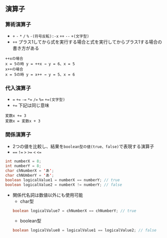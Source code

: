 ## 演算子
### 算術演算子
- `+` `-` `*` `/` `%` `-(符号反転):-x` `++` `--` `+(文字型)`
- `++` プラス1してから式を実行する場合と式を実行してからプラス1する場合の書き方がある
```
++xの場合
x = 5の時 y = ++x → y = 6、x = 5
x++の場合
x = 5の時 y = x++ → y = 5、x = 6
```
### 代入演算子
- `=` `+=` `-=` `*=` `/=` `%=` `+=(文字型)`
- `+=` 下記は同じ意味
```
変数x += 3
変数x = 変数x + 3
```
### 関係演算子
- 2つの値を比較し、結果を`boolean型の値(true、false)`で表現する演算子
- `==` `!=` `>` `>=` `<` `<=`
```java
int numberX = 8;
int numberY = 8;
char chNumberX = 'あ';
char chNUmberY = 'あ';
boolean logicalValue1 = numberX == numberY; // true
boolean logicalValue2 = numberX != numberY; // false
```
- 関係代名詞は数値以外にも使用可能
  - char型
  ```java
  boolean logicalValue7 = chNumberX == chNumberY; // true
  ```
  - boolean型
  ```java
  boolean logicalValue8 = logicalValue1 == logicalValue2; // false
  ```
  
